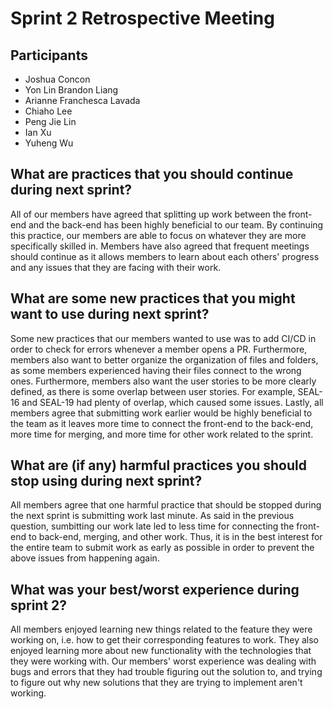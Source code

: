 # Sprint 2 Retrospective Meeting 

## Participants

* Joshua Concon
* Yon Lin Brandon Liang
* Arianne Franchesca Lavada
* Chiaho Lee
* Peng Jie Lin
* Ian Xu
* Yuheng Wu

## What are practices that you should continue during next sprint?
All of our members have agreed that splitting up work between the front-end and the back-end has been highly beneficial to our team. By continuing this practice, 
our members are able to focus on whatever they are more specifically skilled in. Members have also agreed that frequent meetings should continue as it allows members to
learn about each others' progress and any issues that they are facing with their work.

## What are some new practices that you might want to use during next sprint?
Some new practices that our members wanted to use was to add CI/CD in order to check for errors whenever a member opens a PR. Furthermore, members also want to better organize
the organization of files and folders, as some members experienced having their files connect to the wrong ones. Furthermore, members also want the user stories to be more clearly
defined, as there is some overlap between user stories. For example, SEAL-16 and SEAL-19 had plenty of overlap, which caused some issues. Lastly, all members agree that submitting
work earlier would be highly beneficial to the team as it leaves more time to connect the front-end to the back-end, more time for merging, and more time for other work related
to the sprint.

## What are (if any) harmful practices you should stop using during next sprint?
All members agree that one harmful practice that should be stopped during the next sprint is submitting work last minute. As said in the previous question, sumbitting our work
late led to less time for connecting the front-end to back-end, merging, and other work. Thus, it is in the best interest for the entire team to submit work as early as possible
in order to prevent the above issues from happening again.

## What was your best/worst experience during sprint 2?
All members enjoyed learning new things related to the feature they were working on, i.e. how to get their corresponding features to work. They also enjoyed learning more about
new functionality with the technologies that they were working with. Our members' worst experience was dealing with bugs and errors that they had trouble figuring out the solution to,
and trying to figure out why new solutions that they are trying to implement aren't working.

